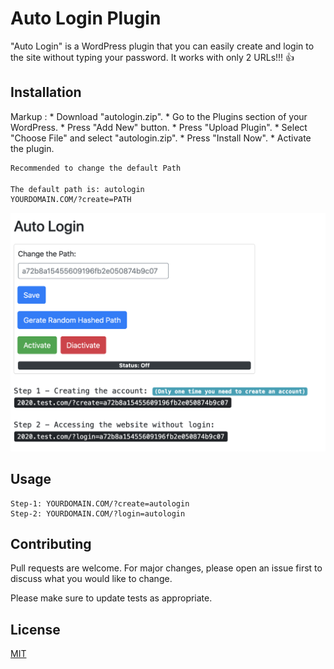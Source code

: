# Auto Login Plugin

"Auto Login" is a WordPress plugin that you can easily create and login to the site without typing your password.
It works with only 2 URLs!!! :+1:
## Installation

 Markup : * Download "autologin.zip".
          * Go to the Plugins section of your WordPress.
          * Press "Add New" button.
          * Press "Upload Plugin".
          * Select "Choose File" and select "autologin.zip".
          * Press "Install Now".
          * Activate the plugin.

```bash
Recommended to change the default Path

The default path is: autologin
YOURDOMAIN.COM/?create=PATH
```

![alt text](https://github.com/ShahinZa/auto-login-plugin/blob/master/plugin-image.png?raw=true)

## Usage

```
Step-1: YOURDOMAIN.COM/?create=autologin
Step-2: YOURDOMAIN.COM/?login=autologin
```

## Contributing
Pull requests are welcome. For major changes, please open an issue first to discuss what you would like to change.

Please make sure to update tests as appropriate.

## License
[MIT](https://choosealicense.com/licenses/mit/)
